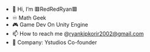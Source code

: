 - 👋 Hi, I’m 🟥RedRedRyan🟥
- ♾️ Math Geek
- 🎮 Game Dev On Unity Engine
- 📫 How to reach me @ryankipkorir2002@gmail.com
- 🔧 Company: Ystudios Co-founder

<!---
RedRedRyan/RedRedRyan is a ✨ special ✨ repository because its `README.md` (this file) appears on your GitHub profile.
You can click the Preview link to take a look at your changes.
--->
